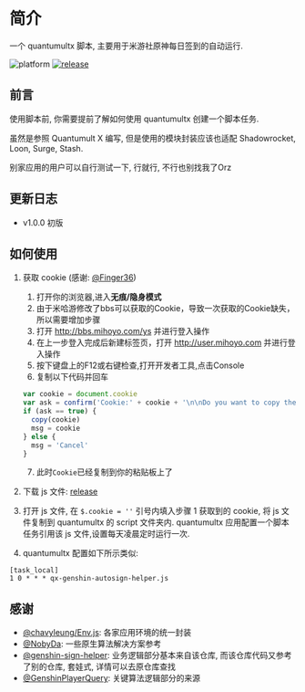 # 简介

一个 quantumultx 脚本, 主要用于米游社原神每日签到的自动运行.

![platform](https://img.shields.io/badge/platform-quantumultx-lightgrey.svg)  [![release](https://img.shields.io/badge/release-v1.0.0-brightgreen.svg)](https://github.com/kayanouriko/quantumultx-genshin-autosign-helpe/releases)

## 前言

使用脚本前, 你需要提前了解如何使用 quantumultx 创建一个脚本任务.

虽然是参照 Quantumult X 编写, 但是使用的模块封装应该也适配 Shadowrocket, Loon, Surge, Stash. 

别家应用的用户可以自行测试一下, 行就行, 不行也别找我了Orz

## 更新日志

* v1.0.0 初版

## 如何使用

1. 获取 cookie (感谢: [@Finger36](https://github.com/Finger36/genshin-helper))
    1. 打开你的浏览器,进入**无痕/隐身模式**
    2. 由于米哈游修改了bbs可以获取的Cookie，导致一次获取的Cookie缺失，所以需要增加步骤
    3. 打开 http://bbs.mihoyo.com/ys 并进行登入操作
    4. 在上一步登入完成后新建标签页，打开 http://user.mihoyo.com 并进行登入操作
    5. 按下键盘上的F12或右键检查,打开开发者工具,点击Console
    6. 复制以下代码并回车
    ```javascript
    var cookie = document.cookie
    var ask = confirm('Cookie:' + cookie + '\n\nDo you want to copy the cookie to the clipboard?')
    if (ask == true) {
      copy(cookie)
      msg = cookie
    } else {
      msg = 'Cancel'
    }
    ```
    7. 此时`Cookie`已经复制到你的粘贴板上了

2. 下载 js 文件: [release](https://github.com/kayanouriko/quantumultx-genshin-autosign-helpe/releases)
3. 打开 js 文件, 在 `$.cookie = ''` 引号内填入步骤 1 获取到的 cookie, 将 js 文件复制到 quantumultx 的 script 文件夹内. quantumultx 应用配置一个脚本任务引用该 js 文件,设置每天凌晨定时运行一次.
4. quantumultx 配置如下所示类似:
```
[task_local]
1 0 * * * qx-genshin-autosign-helper.js
```

## 感谢

* [@chavyleung/Env.js](https://github.com/chavyleung/scripts): 各家应用环境的统一封装
* [@NobyDa](https://github.com/NobyDa/Script): 一些原生算法解决方案参考
* [@genshin-sign-helper](https://github.com/daye99/genshin-sign-helper): 业务逻辑部分基本来自该仓库, 而该仓库代码又参考了别的仓库, 套娃式, 详情可以去原仓库查找
* [@GenshinPlayerQuery](https://github.com/Azure99/GenshinPlayerQuery/issues/20): 关键算法逻辑部分的来源

